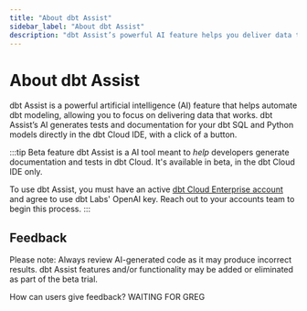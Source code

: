 ```yaml
--- 
title: "About dbt Assist" 
sidebar_label: "About dbt Assist" 
description: "dbt Assist’s powerful AI feature helps you deliver data that works." 
---
```


# About dbt Assist <Lifecycle status='beta'/> 

dbt Assist is a powerful artificial intelligence (AI) feature that helps automate dbt modeling, allowing you to focus on delivering data that works. dbt Assist’s AI generates tests and documentation for your dbt SQL and Python models directly in the dbt Cloud IDE, with a click of a button.

:::tip Beta feature
dbt Assist is a AI tool meant to _help_ developers generate documentation and tests in dbt Cloud. It's available in beta, in the dbt Cloud IDE only. 

To use dbt Assist, you must have an active [dbt Cloud Enterprise account](https://www.getdbt.com/pricing) and agree to use dbt Labs' OpenAI key. Reach out to your accounts team to begin this process.
:::

<Lightbox src="/img/docs/dbt-cloud/cloud-ide/dbt-assist-doc.gif" width="100%" title="Use dbt Assist, a powerful AI feature, to automatically generate tests and documentation in the dbt Cloud IDE." />

## Feedback

Please note: Always review AI-generated code as it may produce incorrect results. dbt Assist features and/or functionality may be added or eliminated as part of the beta trial.

How can users give feedback? WAITING FOR GREG
